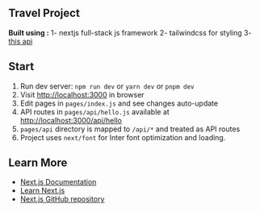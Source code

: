 ## Travel Project
**Built using :**
1- nextjs full-stack js framework
2- tailwindcss for styling
3- [this api](https://uapi-search-microservice-f4.ew.r.appspot.com)

## Start

1.  Run dev server: `npm run dev` or `yarn dev` or `pnpm dev`
2.  Visit [http://localhost:3000](http://localhost:3000/) in browser
3.  Edit pages in `pages/index.js` and see changes auto-update
4.  API routes in `pages/api/hello.js` available at [http://localhost:3000/api/hello](http://localhost:3000/api/hello)
5.  `pages/api` directory is mapped to `/api/*` and treated as API routes
6.  Project uses `next/font` for Inter font optimization and loading.

## Learn More

-   [Next.js Documentation](https://nextjs.org/docs)
-   [Learn Next.js](https://nextjs.org/learn)
-   [Next.js GitHub repository](https://github.com/vercel/next.js/)